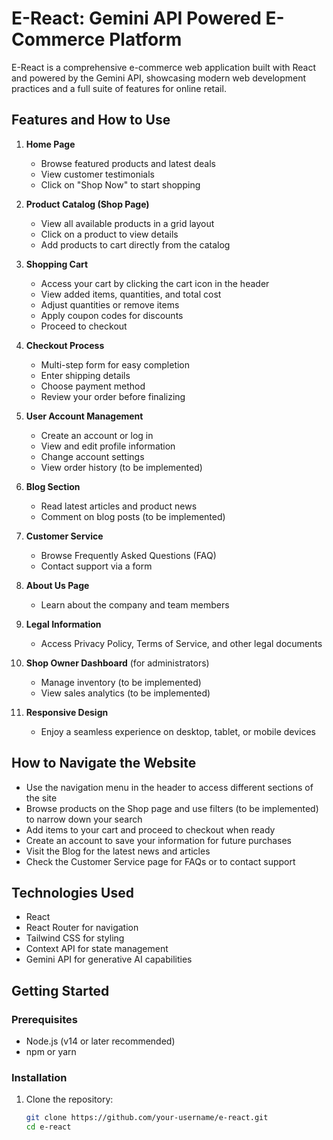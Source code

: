 # E-React: Gemini API Powered E-Commerce Platform

E-React is a comprehensive e-commerce web application built with React and powered by the Gemini API, showcasing modern web development practices and a full suite of features for online retail.

## Features and How to Use

1. **Home Page**

   - Browse featured products and latest deals
   - View customer testimonials
   - Click on "Shop Now" to start shopping

2. **Product Catalog (Shop Page)**

   - View all available products in a grid layout
   - Click on a product to view details
   - Add products to cart directly from the catalog

3. **Shopping Cart**

   - Access your cart by clicking the cart icon in the header
   - View added items, quantities, and total cost
   - Adjust quantities or remove items
   - Apply coupon codes for discounts
   - Proceed to checkout

4. **Checkout Process**

   - Multi-step form for easy completion
   - Enter shipping details
   - Choose payment method
   - Review your order before finalizing

5. **User Account Management**

   - Create an account or log in
   - View and edit profile information
   - Change account settings
   - View order history (to be implemented)

6. **Blog Section**

   - Read latest articles and product news
   - Comment on blog posts (to be implemented)

7. **Customer Service**

   - Browse Frequently Asked Questions (FAQ)
   - Contact support via a form

8. **About Us Page**

   - Learn about the company and team members

9. **Legal Information**

   - Access Privacy Policy, Terms of Service, and other legal documents

10. **Shop Owner Dashboard** (for administrators)

    - Manage inventory (to be implemented)
    - View sales analytics (to be implemented)

11. **Responsive Design**
    - Enjoy a seamless experience on desktop, tablet, or mobile devices

## How to Navigate the Website

- Use the navigation menu in the header to access different sections of the site
- Browse products on the Shop page and use filters (to be implemented) to narrow down your search
- Add items to your cart and proceed to checkout when ready
- Create an account to save your information for future purchases
- Visit the Blog for the latest news and articles
- Check the Customer Service page for FAQs or to contact support

## Technologies Used

- React
- React Router for navigation
- Tailwind CSS for styling
- Context API for state management
- Gemini API for generative AI capabilities

## Getting Started

### Prerequisites

- Node.js (v14 or later recommended)
- npm or yarn

### Installation

1. Clone the repository:

   ```sh
   git clone https://github.com/your-username/e-react.git
   cd e-react